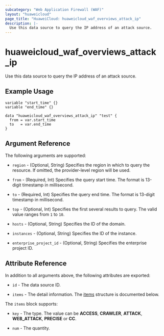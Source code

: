 ```yaml
---
subcategory: "Web Application Firewall (WAF)"
layout: "huaweicloud"
page_title: "HuaweiCloud: huaweicloud_waf_overviews_attack_ip"
description: |-
  Use this data source to query the IP address of an attack source.
---
```


# huaweicloud_waf_overviews_attack_ip

Use this data source to query the IP address of an attack source.

## Example Usage

```hcl
variable "start_time" {}
variable "end_time" {}

data "huaweicloud_waf_overviews_attack_ip" "test" {
  from = var.start_time
  to   = var.end_time
}
```

## Argument Reference

The following arguments are supported:

* `region` - (Optional, String) Specifies the region in which to query the resource.
  If omitted, the provider-level region will be used.

* `from` - (Required, Int) Specifies the query start time.
  The format is 13-digit timestamp in millisecond.

* `to` - (Required, Int) Specifies the query end time.
  The format is 13-digit timestamp in millisecond.

* `top` - (Optional, Int) Specifies the first several results to query.
  The valid value ranges from `1` to `10`.

* `hosts` - (Optional, String) Specifies the ID of the domain.

* `instances` - (Optional, String) Specifies the ID of the instance.

* `enterprise_project_id` - (Optional, String) Specifies the enterprise project ID.

## Attribute Reference

In addition to all arguments above, the following attributes are exported:

* `id` - The data source ID.

* `items` - The detail information.
  The [items](#items_struct) structure is documented below.

<a name="items_struct"></a>
The `items` block supports:

* `key` - The type.
  The value can be **ACCESS**, **CRAWLER**, **ATTACK**, **WEB_ATTACK**, **PRECISE** or **CC**.

* `num` - The quantity.

